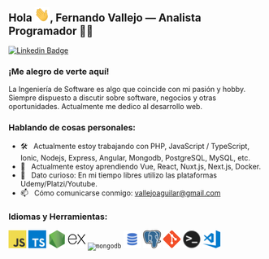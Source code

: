 ## Hola <img alt="Hola" src="./images/Hi.gif" width="30px" />, Fernando Vallejo — Analista Programador 👨‍💻

[![Linkedin Badge](https://img.shields.io/badge/-LinkedIn-0e76a8?style=flat-square&logo=Linkedin&logoColor=white)](www.linkedin.com/in/fernandovallejoaguilar)

### ¡Me alegro de verte aquí!

La Ingeniería de Software es algo que coincide con mi pasión y hobby. Siempre dispuesto a discutir sobre software, negocios y otras oportunidades. Actualmente me dedico al desarrollo web.

### Hablando de cosas personales:

- 🛠 &nbsp; Actualmente estoy trabajando con PHP, JavaScript / TypeScript, Ionic, Nodejs, Express, Angular, Mongodb, PostgreSQL, MySQL, etc.
- 🚀 &nbsp; Actualmente estoy aprendiendo Vue, React, Nuxt.js, Next.js, Docker.
- 👾 &nbsp; Dato curioso: En mi tiempo libres utilizo las plataformas Udemy/Platzi/Youtube.
- 📫 &nbsp; Cómo comunicarse conmigo: vallejoaguilar@gmail.com 

### Idiomas y Herramientas:

<code><img height="35" src="https://raw.githubusercontent.com/github/explore/80688e429a7d4ef2fca1e82350fe8e3517d3494d/topics/javascript/javascript.png" alt="javascript"></code>
<code><img height="35" src="https://raw.githubusercontent.com/github/explore/80688e429a7d4ef2fca1e82350fe8e3517d3494d/topics/typescript/typescript.png" alt="typescript"></code>
<code><img height="35" src="https://raw.githubusercontent.com/github/explore/80688e429a7d4ef2fca1e82350fe8e3517d3494d/topics/nodejs/nodejs.png" alt="nodejs"></code>
<code><img height="35" src="https://raw.githubusercontent.com/devicons/devicon/master/icons/express/express-original.svg" alt="expressjs"></code>
<code><img height="35" src="https://encrypted-tbn0.gstatic.com/images?q=tbn%3AANd9GcSTTzPAw-55ssm1Im594xYZ9eRQu2JylrkYLg&usqp=CAU" alt="mongodb"></code>
<code><img height="35" src="https://raw.githubusercontent.com/github/explore/80688e429a7d4ef2fca1e82350fe8e3517d3494d/topics/sql/sql.png" alt="sql"></code>
<code><img height="35" src="https://raw.githubusercontent.com/github/explore/80688e429a7d4ef2fca1e82350fe8e3517d3494d/topics/postgresql/postgresql.png" alt="postgresql"></code>
<code><img height="35" src="https://raw.githubusercontent.com/devicons/devicon/master/icons/git/git-original.svg" alt="git"></code>
<code><img height="35" src="https://raw.githubusercontent.com/github/explore/80688e429a7d4ef2fca1e82350fe8e3517d3494d/topics/terminal/terminal.png" alt="terminal"></code> 
<code><img height="35" src="https://raw.githubusercontent.com/github/explore/80688e429a7d4ef2fca1e82350fe8e3517d3494d/topics/visual-studio-code/visual-studio-code.png" alt="Visual Code"></code>
